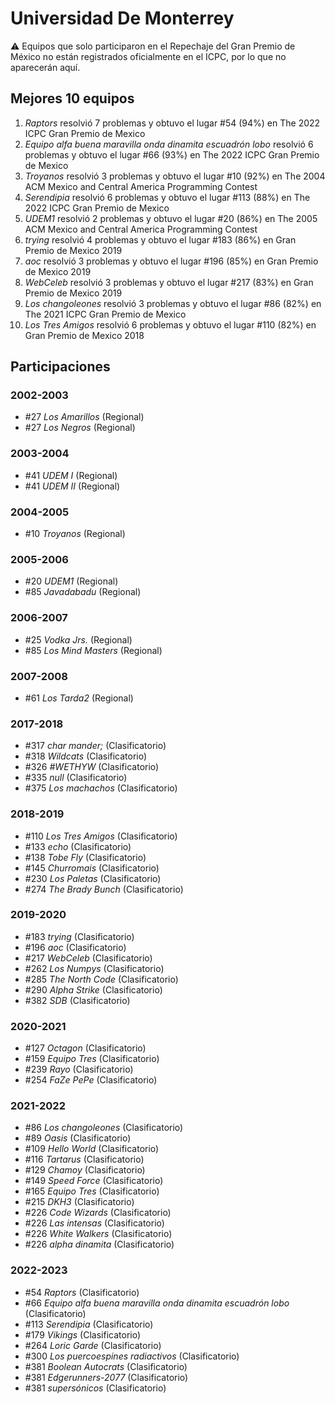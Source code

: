 # Universidad De Monterrey

:warning: Equipos que solo participaron en el Repechaje del Gran Premio de México no están registrados oficialmente en el ICPC, por lo que no aparecerán aquí.

## Mejores 10 equipos

1. _Raptors_ resolvió 7 problemas y obtuvo el lugar #54 (94%) en The 2022 ICPC Gran Premio de Mexico
1. _Equipo alfa buena maravilla onda dinamita escuadrón lobo_ resolvió 6 problemas y obtuvo el lugar #66 (93%) en The 2022 ICPC Gran Premio de Mexico
1. _Troyanos_ resolvió 3 problemas y obtuvo el lugar #10 (92%) en The 2004 ACM Mexico and Central America Programming Contest
1. _Serendipia_ resolvió 6 problemas y obtuvo el lugar #113 (88%) en The 2022 ICPC Gran Premio de Mexico
1. _UDEM1_ resolvió 2 problemas y obtuvo el lugar #20 (86%) en The 2005 ACM Mexico and Central America Programming Contest
1. _trying_ resolvió 4 problemas y obtuvo el lugar #183 (86%) en Gran Premio de Mexico 2019
1. _aoc_ resolvió 3 problemas y obtuvo el lugar #196 (85%) en Gran Premio de Mexico 2019
1. _WebCeleb_ resolvió 3 problemas y obtuvo el lugar #217 (83%) en Gran Premio de Mexico 2019
1. _Los changoleones_ resolvió 3 problemas y obtuvo el lugar #86 (82%) en The 2021 ICPC Gran Premio de Mexico
1. _Los Tres Amigos_ resolvió 6 problemas y obtuvo el lugar #110 (82%) en Gran Premio de Mexico 2018

## Participaciones

### 2002-2003

- #27 _Los Amarillos_ (Regional)
- #27 _Los Negros_ (Regional)

### 2003-2004

- #41 _UDEM I_ (Regional)
- #41 _UDEM II_ (Regional)

### 2004-2005

- #10 _Troyanos_ (Regional)

### 2005-2006

- #20 _UDEM1_ (Regional)
- #85 _Javadabadu_ (Regional)

### 2006-2007

- #25 _Vodka Jrs._ (Regional)
- #85 _Los Mind Masters_ (Regional)

### 2007-2008

- #61 _Los Tarda2_ (Regional)

### 2017-2018

- #317 _char mander;_ (Clasificatorio)
- #318 _Wildcats_ (Clasificatorio)
- #326 _#WETHYW_ (Clasificatorio)
- #335 _null_ (Clasificatorio)
- #375 _Los machachos_ (Clasificatorio)

### 2018-2019

- #110 _Los Tres Amigos_ (Clasificatorio)
- #133 _echo_ (Clasificatorio)
- #138 _Tobe Fly_ (Clasificatorio)
- #145 _Churromais_ (Clasificatorio)
- #230 _Los Paletas_ (Clasificatorio)
- #274 _The Brady Bunch_ (Clasificatorio)

### 2019-2020

- #183 _trying_ (Clasificatorio)
- #196 _aoc_ (Clasificatorio)
- #217 _WebCeleb_ (Clasificatorio)
- #262 _Los Numpys_ (Clasificatorio)
- #285 _The North Code_ (Clasificatorio)
- #290 _Alpha Strike_ (Clasificatorio)
- #382 _SDB_ (Clasificatorio)

### 2020-2021

- #127 _Octagon_ (Clasificatorio)
- #159 _Equipo Tres_ (Clasificatorio)
- #239 _Rayo_ (Clasificatorio)
- #254 _FaZe PePe_ (Clasificatorio)

### 2021-2022

- #86 _Los changoleones_ (Clasificatorio)
- #89 _Oasis_ (Clasificatorio)
- #109 _Hello World_ (Clasificatorio)
- #116 _Tartarus_ (Clasificatorio)
- #129 _Chamoy_ (Clasificatorio)
- #149 _Speed Force_ (Clasificatorio)
- #165 _Equipo Tres_ (Clasificatorio)
- #215 _DKH3_ (Clasificatorio)
- #226 _Code Wizards_ (Clasificatorio)
- #226 _Las intensas_ (Clasificatorio)
- #226 _White Walkers_ (Clasificatorio)
- #226 _alpha dinamita_ (Clasificatorio)

### 2022-2023

- #54 _Raptors_ (Clasificatorio)
- #66 _Equipo alfa buena maravilla onda dinamita escuadrón lobo_ (Clasificatorio)
- #113 _Serendipia_ (Clasificatorio)
- #179 _Vikings_ (Clasificatorio)
- #264 _Loric Garde_ (Clasificatorio)
- #300 _Los puercoespines radiactivos_ (Clasificatorio)
- #381 _Boolean Autocrats_ (Clasificatorio)
- #381 _Edgerunners-2077_ (Clasificatorio)
- #381 _supersónicos_ (Clasificatorio)



